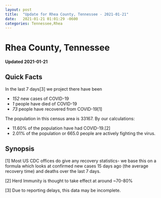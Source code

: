 ```yaml
---
layout: post
title:  "Update for Rhea County, Tennessee - 2021-01-21"
date:   2021-01-21 01:01:29 -0600
categories: Tennessee,Rhea
---
```


# Rhea County, Tennessee
#### Updated 2021-01-21

## Quick Facts

In the last 7 days[3] we project there have been
- *152* new cases of COVID-19
- *1* people have died of COVID-19
- *73* people have recovered from COVID-19[1]

The population in this census area is 33167. By our calculations:
- 11.60% of the population have had COVID-19.[2]
- 2.01% of the population or 665.0 people are actively fighting the virus.

## Synopsis




[1] Most US CDC offices do give any recovery statistics- we base this on a formula which looks at confirmed new cases
15 days ago (the average recovery time) and deaths over the last 7 days.

[2] Herd Immunity is thought to take effect at around ~70-80%

[3] Due to reporting delays, this data may be incomplete.
 
    